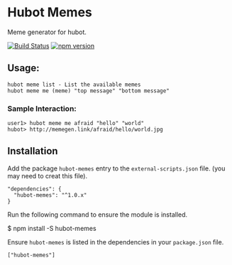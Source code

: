 # Hubot Memes

Meme generator for hubot.

[![Build Status](https://travis-ci.org/waynegraham/hubot-memes.png)](https://travis-ci.org/waynegraham/hubot-memes) [![npm version](https://badge.fury.io/js/hubot-memes.png)](http://badge.fury.io/js/hubot-memes)

## Usage:
```
hubot meme list - List the available memes
hubot meme me (meme) "top message" "bottom message"
```

### Sample Interaction:
```
user1> hubot meme me afraid "hello" "world"
hubot> http://memegen.link/afraid/hello/world.jpg
```

## Installation

Add the package `hubot-memes` entry to the `external-scripts.json` file.
(you may need to creat this file).

```
"dependencies": {
  "hubot-memes": "^1.0.x"
}
```

Run the following command to ensure the module is installed.

  $ npm install -S hubot-memes

Ensure `hubot-memes` is listed in the dependencies in your
`package.json` file.

```
["hubot-memes"]
```
